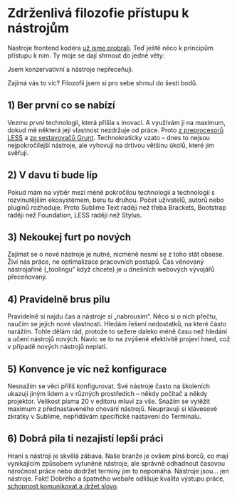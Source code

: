 # Zdrženlivá filozofie přístupu k nástrojům

Nástroje frontend kodéra [už jsme probrali](nastroje.md). Teď ještě něco k principům přístupu k nim. Ty moje se dají shrnout do jedné věty:

Jsem konzervativní a nástroje nepřeceňuji.

Zajímá vás to víc? Filozofii jsem si pro sebe shrnul do šesti bodů.

## 1) Ber první co se nabízí

Vezmu první technologii, která přišla s inovací. A využívám ji na maximum, dokud mě některá její vlastnost nezdržuje od práce. Proto [z preprocesorů LESS](http://www.vzhurudolu.cz/blog/15-css-preprocesory-4) a [ze sestavovačů Grunt](grunt.md). Technokraticky vzato – dnes to nejsou nejpokročilejší nástroje, ale vyhovují na drtivou většinu úkolů, které jim svěřuji.

## 2) V davu ti bude líp

Pokud mám na výběr mezi méně pokročilou technologií a technologií s rozvinutějším ekosystémem, beru tu druhou. Počet uživatelů, autorů nebo pluginů rozhoduje. Proto Sublime Text raději než třeba Brackets, Bootstrap raději než Foundation, LESS raději než Stylus.

## 3) Nekoukej furt po nových

Zajímat se o nové nástroje je nutné, nicméně nesmí se z toho stát obsese. Živí nás práce, ne optimalizace pracovních postupů. Čas věnovaný nástrojařině („toolingu“ když chcete) je u dnešních webových vývojářů přeceňovaný.

## 4) Pravidelně brus pilu

Pravidelně si najdu čas a nástroje si „nabrousím“. Něco si o nich přečtu, naučím se jejich nové vlastnosti. Hledám řešení nedostatků, na které částo narážím. Tohle dělám rád, protože to sežere daleko méně času než hledání a učení nástrojů nových. Navíc se to na zvýšené efektivitě projeví hned, což v případě nových nástrojů neplatí.

## 5) Konvence je víc než konfigurace

Nesnažím se věci příliš konfigurovat. Své nástroje často na školeních ukazuji jiným lidem a v různých prostředích – někdy počítač a někdy projektor.  Velikost písma 20 v editoru mluví za vše.  Snažím se vytěžit maximum z přednastaveného chování nástrojů. Neupravuji si klávesové zkratky v Sublime, nepřidávám specifické nastavení do Terminalu.

## 6) Dobrá pila ti nezajistí lepší práci

Hraní s nástroji je skvělá zábava. Naše branže je ovšem plná borců, co mají vynikajícím způsobem vytuněné nástroje, ale správně odhadnout časovou náročnost práce nebo dodržet termíny jim to nepomáhá. Nástroje jsou… jen nástroje. Fakt! Dobrého a špatného webaře odlišuje kvalita výstupu práce, [schopnost komunikovat a držet slovo](https://www.startupjobs.cz/blog/martin-michalek-dobry-frontendista-neboji-se-zeptat-a-drzi-slovo).
